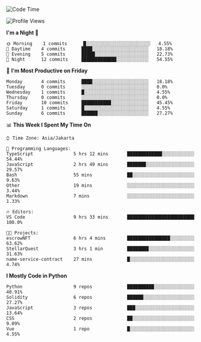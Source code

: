 <!--START_SECTION:waka-->
![Code Time](http://img.shields.io/badge/Code%20Time-1%2C273%20hrs%2039%20mins-blue)

![Profile Views](http://img.shields.io/badge/Profile%20Views-0-blue)

**I'm a Night 🦉** 

```text
🌞 Morning    1 commits      █░░░░░░░░░░░░░░░░░░░░░░░░   4.55% 
🌆 Daytime    4 commits      ████░░░░░░░░░░░░░░░░░░░░░   18.18% 
🌃 Evening    5 commits      █████░░░░░░░░░░░░░░░░░░░░   22.73% 
🌙 Night      12 commits     █████████████░░░░░░░░░░░░   54.55%

```
📅 **I'm Most Productive on Friday** 

```text
Monday       4 commits      ████░░░░░░░░░░░░░░░░░░░░░   18.18% 
Tuesday      0 commits      ░░░░░░░░░░░░░░░░░░░░░░░░░   0.0% 
Wednesday    1 commits      █░░░░░░░░░░░░░░░░░░░░░░░░   4.55% 
Thursday     0 commits      ░░░░░░░░░░░░░░░░░░░░░░░░░   0.0% 
Friday       10 commits     ███████████░░░░░░░░░░░░░░   45.45% 
Saturday     1 commits      █░░░░░░░░░░░░░░░░░░░░░░░░   4.55% 
Sunday       6 commits      ██████░░░░░░░░░░░░░░░░░░░   27.27%

```


📊 **This Week I Spent My Time On** 

```text
⌚︎ Time Zone: Asia/Jakarta

💬 Programming Languages: 
TypeScript               5 hrs 12 mins       █████████████░░░░░░░░░░░░   54.44% 
JavaScript               2 hrs 49 mins       ███████░░░░░░░░░░░░░░░░░░   29.57% 
Bash                     55 mins             ██░░░░░░░░░░░░░░░░░░░░░░░   9.63% 
Other                    19 mins             ░░░░░░░░░░░░░░░░░░░░░░░░░   3.44% 
Markdown                 7 mins              ░░░░░░░░░░░░░░░░░░░░░░░░░   1.33%

🔥 Editors: 
VS Code                  9 hrs 33 mins       █████████████████████████   100.0%

🐱‍💻 Projects: 
escrowNFT                6 hrs 4 mins        ████████████████░░░░░░░░░   63.62% 
StellarQuest             3 hrs 1 min         ████████░░░░░░░░░░░░░░░░░   31.63% 
name-service-contract    27 mins             █░░░░░░░░░░░░░░░░░░░░░░░░   4.74%

```

**I Mostly Code in Python** 

```text
Python                   9 repos             ██████████░░░░░░░░░░░░░░░   40.91% 
Solidity                 6 repos             ██████░░░░░░░░░░░░░░░░░░░   27.27% 
JavaScript               3 repos             ███░░░░░░░░░░░░░░░░░░░░░░   13.64% 
CSS                      2 repos             ██░░░░░░░░░░░░░░░░░░░░░░░   9.09% 
Vue                      1 repo              █░░░░░░░░░░░░░░░░░░░░░░░░   4.55%

```



<!--END_SECTION:waka-->
